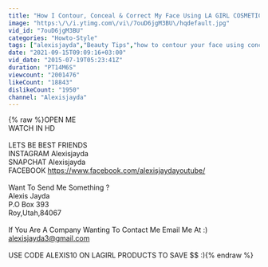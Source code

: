 ```yaml
---
title: "How I Contour, Conceal & Correct My Face Using LA GIRL COSMETICS PRO Correctors & Concealers"
image: "https:\/\/i.ytimg.com\/vi\/7ouD6jgM3BU\/hqdefault.jpg"
vid_id: "7ouD6jgM3BU"
categories: "Howto-Style"
tags: ["alexisjayda","Beauty Tips","how to contour your face using concealer"]
date: "2021-09-15T09:09:16+03:00"
vid_date: "2015-07-19T05:23:41Z"
duration: "PT14M6S"
viewcount: "2001476"
likeCount: "18843"
dislikeCount: "1950"
channel: "Alexisjayda"
---
```

{% raw %}OPEN ME<br />WATCH IN HD<br /><br />LETS BE BEST FRIENDS<br />INSTAGRAM Alexisjayda<br />SNAPCHAT Alexisjayda<br />FACEBOOK <a rel="nofollow" target="blank" href="https://www.facebook.com/alexisjaydayoutube/">https://www.facebook.com/alexisjaydayoutube/</a><br /><br />Want To Send Me Something ?<br />Alexis Jayda<br />P.O Box 393<br />Roy,Utah,84067<br /><br />If You Are A Company Wanting To Contact Me Email Me At :)<br /> alexisjayda3@gmail.com<br /><br />USE CODE ALEXIS10 ON LAGIRL PRODUCTS TO SAVE $$ :){% endraw %}
